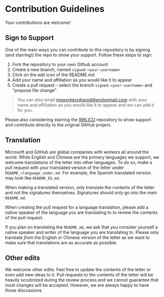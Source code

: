# Contribution Guidelines

Your contributions are welcome!

## Sign to Support

One of the main ways you can contribute to this repository is by signing (and starring!) the repo to show your support. Follow these steps to sign:

1. Fork the repository to your own Github account
2. Create a new branch, named `signed-<your-username>`
3. Click on the edit icon of the README.md
4. Add your name and affiliation as you would like it to appear
5. Create a pull request - select the branch `signed-<your-username>` and "propose file change"

> You can also email <msworkers4good@protonmail.com> with your name and affiliation as you would like it to appear and we can add it for you.

Please also considering starring the
[996.ICU](https://github.com/996ICU/996.icu) repository to show support and contribute directly to the original GitHub project.

## Translation

Microsoft and GitHub are global companies with workers all around the world. While English and Chinese are the primary languages we support, we welcome translations of the letter into other languages. To do so, make a pull request with your translated version of the letter under `README_<language_code>.md`. For example, the Spanish translated version may look like `README_ES.md`. 

When making a translated version, only translate the contents of the letter and not the signatures themselves. Signatures should only go into the main `README.md`.

When creating the pull request for a language translation, please add a native speaker of the language you are translating to to review the contents of the pull request.

If you plan on translating the `README.md`, we ask that you consider yourself a native speaker and writer of the language you are translating to. Please only translate _from_ the English or Chinese version of the letter as we want to make sure that translations are as accurate as possible. 

## Other edits

We welcome other edits. Feel free to update the contents of the letter or even add new ideas to it. Pull requests to the contents of the letter will be heavily scrutinized during the review process and we cannot guarantee that most changes will be accepted. However, we are always happy to have those discussions.
